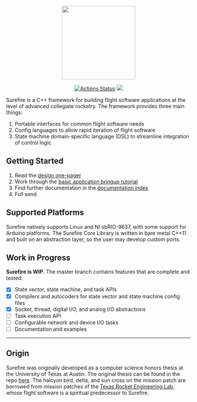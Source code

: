 <p align="center">
    <image src="docs/assets/surefire-patch.png" width="200px">
</p>

<p align="center">
    <a href="https://github.com/stefandebruyn/surefire/actions"><img alt="Actions Status" src="https://github.com/stefandebruyn/surefire/actions/workflows/build.yml/badge.svg"></a>
    <a href="https://codecov.io/gh/stefandebruyn/surefire"><img src="https://codecov.io/gh/stefandebruyn/surefire/branch/master/graph/badge.svg?token=NW16EG0QI6"/></a>
</p>

Surefire is a C++ framework for building flight software applications at the level of advanced collegiate rocketry. The framework provides three main things:

1. Portable interfaces for common flight software needs
2. Config languages to allow rapid iteration of flight software
3. State machine domain-specific language (DSL) to streamline integration of control logic

## Getting Started

1. Read the [design one-pager](docs/design-one-pager.md)
2. Work through the [basic application bringup tutorial](docs/basic-application-bringup.md)
3. Find further documentation in the [documentation index](docs/index.md)
4. Full send

## Supported Platforms

Surefire natively supports Linux and NI sbRIO-9637, with some support for Arduino platforms. The Surefire Core Library is written in bare metal C++11 and built on an abstraction layer, so the user may develop custom ports.

## Work in Progress

**Surefire is WIP.** The master branch contains features that are complete and tested:

* [x] State vector, state machine, and task APIs
* [x] Compilers and autocoders for state vector and state machine config files
* [x] Socket, thread, digital I/O, and analog I/O abstractions
* [ ] Task execution API
* [ ] Configurable network and device I/O tasks
* [ ] Documentation and examples

---

## Origin

Surefire was originally developed as a computer science honors thesis at the University of Texas at Austin. The original thesis can be found in the repo [here](docs/debruyn-honors-thesis.pdf). The halcyon bird, delta, and sun cross on the mission patch are borrowed from mission patches of the [Texas Rocket Engineering Lab](https://www.texasrocketlab.com), whose flight software is a spiritual predecessor to Surefire.
